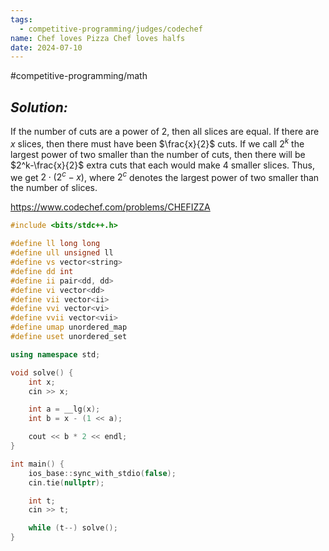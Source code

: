 ```yaml
---
tags:
  - competitive-programming/judges/codechef
name: Chef loves Pizza Chef loves halfs
date: 2024-07-10
---
```

#competitive-programming/math 
## _Solution:_
If the number of cuts are a power of $2$, then all slices are equal. If there are $x$ slices, then there must have been $\frac{x}{2}$ cuts. If we call $2^k$ the largest power of two smaller than the number of cuts, then there will be $2^k-\frac{x}{2}$ extra cuts that each would make 4 smaller slices. Thus, we get $2\cdot(2^{c}-x)$, where $2^c$ denotes the largest power of two smaller than the number of slices.

https://www.codechef.com/problems/CHEFIZZA
```cpp
#include <bits/stdc++.h>

#define ll long long
#define ull unsigned ll
#define vs vector<string>
#define dd int
#define ii pair<dd, dd>
#define vi vector<dd>
#define vii vector<ii>
#define vvi vector<vi>
#define vvii vector<vii>
#define umap unordered_map
#define uset unordered_set

using namespace std;

void solve() {
    int x;
    cin >> x;

    int a = __lg(x);
    int b = x - (1 << a);

    cout << b * 2 << endl;
}

int main() {
    ios_base::sync_with_stdio(false);
    cin.tie(nullptr);

    int t;
    cin >> t;

    while (t--) solve();
}
```